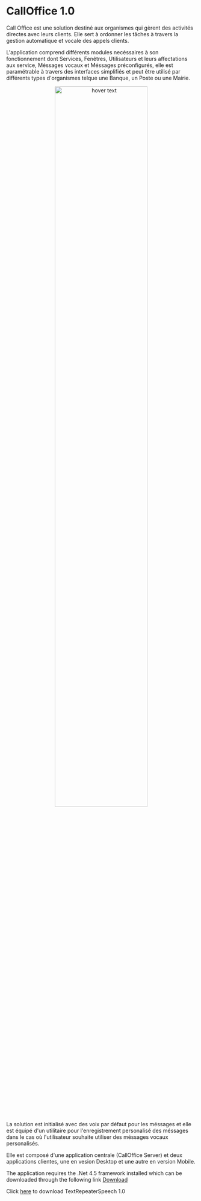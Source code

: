 # CallOffice 1.0

Call Office est une solution destiné aux organismes qui gèrent des activités directes avec leurs clients. Elle sert à ordonner les tâches à travers la gestion automatique et vocale des appels clients.

L'application comprend différents modules necéssaires à son fonctionnement dont Services, Fenêtres, Utilisateurs et leurs affectations aux service, Méssages vocaux et Méssages préconfigurés, elle est paramétrable à travers des interfaces simplifiés et peut être utilisé par différents types d'organismes telque une Banque, un Poste ou une Mairie.

<p align="center">
  <img src="https://github.com/LPGTE/TextRepeaterSpeech/blob/master/CallOffice2.png" width="70%" title="hover text">
</p>

La solution est initialisé avec des voix par défaut pour les méssages et elle est équipé d'un utilitaire pour l'enregistrement personalisé des méssages dans le cas où l'utilisateur souhaite utiliser des méssages vocaux personalisés.

Elle est composé d'une application centrale (CallOffice Server) et deux applications clientes, une en vesion Desktop et une autre en version Mobile. 


The application requires the .Net 4.5 framework installed which can be downloaded through the following link <a  href="https://www.microsoft.com/en-US/download/details.aspx?id=30653" >Download</a>

Click <a  href="https://github.com/anouarn/rdnti/blob/TextRepeaterSpeech-1.0/TextRepeaterSpeech.exe" >here</a> to download TextRepeaterSpeech 1.0
